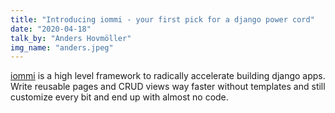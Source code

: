 ```yaml
---
title: "Introducing iommi - your first pick for a django power cord"
date: "2020-04-18"
talk_by: "Anders Hovmöller"
img_name: "anders.jpeg"
---
```


[iommi](http://iommi.rocks/) is a high level framework to radically accelerate building django apps. Write reusable pages and CRUD views way faster without templates and still customize every bit and end up with almost no code. 
